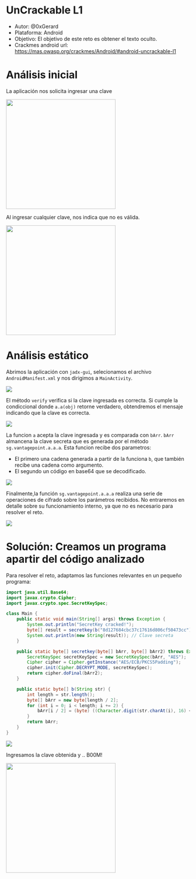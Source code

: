 # UnCrackable L1
- Autor: @0xGerard
- Plataforma: Android
- Objetivo: El objetivo de este reto es obtener el texto oculto.
- Crackmes android url: https://mas.owasp.org/crackmes/Android/#android-uncrackable-l1

# Análisis inicial
La aplicación nos solicita ingresar una clave

<img src="./images/uncrackable1.png" width="300">

Al ingresar cualquier clave, nos indica que no es válida.

<img src="./images/uncrackable1-badmessage.png" width="300" >

# Análisis estático
Abrimos la aplicación con `jadx-gui`, selecionamos el archivo `AndroidManifest.xml` y  nos dirigimos a `MainActivity`.

![](./images/jadx-manifest.png)

El método `verify` verifica si la clave ingresada es correcta. Si cumple la condiccional donde `a.a(obj)` retorne verdadero, obtendremos el mensaje indicando que la clave es correcta.

![](./images/verify.png)

La funcion `a` acepta la clave ingresada y es comparada con `bArr`. `bArr` almancena la clave secreta que es generada por el método `sg.vantagepoint.a.a.a`. Esta funcion recibe dos parametros:
- El primero una cadena generada a partir de la funciona `b`, que también recibe una cadena como argumento.
- El segundo un código en base64 que se decodificado.

![](./images/generate-verify.png)

Finalmente,la función `sg.vantagepoint.a.a.a` realiza una serie de operaciones de cifrado sobre los parámetros recibidos. No entraremos en detalle sobre su funcionamiento interno, ya que no es necesario para resolver el reto.

![](./images/cypher.png)


# Solución: Creamos un programa apartir del código analizado
Para resolver el reto, adaptamos las funciones relevantes en un pequeño programa:

```java
import java.util.Base64;
import javax.crypto.Cipher;
import javax.crypto.spec.SecretKeySpec;

class Main {
    public static void main(String[] args) throws Exception {
        System.out.println("SecretKey cracked!");
        byte[] result = secretkey(b("8d127684cbc37c17616d806cf50473cc"), Base64.getDecoder().decode("5UJiFctbmgbDoLXmpL12mkno8HT4Lv8dlat8FxR2GOc="));
        System.out.println(new String(result)); // Clave secreta
    }

    public static byte[] secretkey(byte[] bArr, byte[] bArr2) throws Exception {
        SecretKeySpec secretKeySpec = new SecretKeySpec(bArr, "AES");
        Cipher cipher = Cipher.getInstance("AES/ECB/PKCS5Padding");
        cipher.init(Cipher.DECRYPT_MODE, secretKeySpec);
        return cipher.doFinal(bArr2);
    }

    public static byte[] b(String str) {
        int length = str.length();
        byte[] bArr = new byte[length / 2];
        for (int i = 0; i < length; i += 2) {
            bArr[i / 2] = (byte) ((Character.digit(str.charAt(i), 16) << 4) + Character.digit(str.charAt(i + 1), 16));
        }
        return bArr;
    }
}
```
![](./images/secretkey-cracked.png)

Ingresamos la clave obtenida y .. B00M!

<img src="./images/uncrackable1-cracked.png" width="300">
